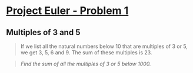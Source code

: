 
[Project Euler - Problem 1](https://projecteuler.net/problem=1)
======

Multiples of 3 and 5
-----

> If we list all the natural numbers below 10 that are multiples of 3 or 5, we get
> 3, 5, 6 and 9. The sum of these multiples is 23.

> *Find the sum of all the multiples of 3 or 5 below 1000.*
